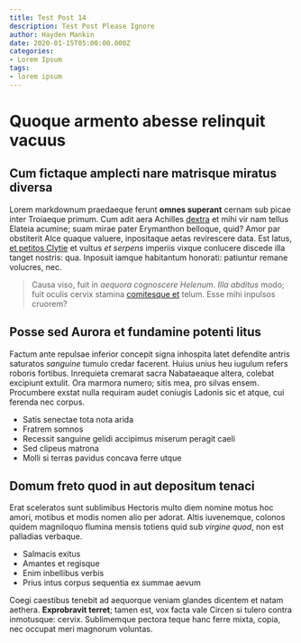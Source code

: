 ```yaml
---
title: Test Post 14
description: Test Post Please Ignore
author: Hayden Mankin
date: 2020-01-15T05:00:00.000Z
categories:
- Lorem Ipsum
tags:
- lorem ipsum
---
```


# Quoque armento abesse relinquit vacuus

## Cum fictaque amplecti nare matrisque miratus diversa

Lorem markdownum praedaeque ferunt **omnes superant** cernam sub picae inter
Troiaeque primum. Cum adit aera Achilles
[dextra](http://www.iniectam.net/fecitfixit.html) et mihi vir nam tellus Elateia
acumine; suam mirae pater Erymanthon belloque, quid? Amor par obstiterit Alce
quaque valuere, inpositaque aetas revirescere data. Est latus, [et petitos
Clytie](http://tibique.com/sorores.aspx) et vultus *et serpens* imperiis vixque
conlucere discede illa tanget nostris: qua. Inposuit iamque habitantum honorati:
patiuntur remane volucres, nec.

> Causa viso, fuit in *aequora cognoscere Helenum*. *Illa abditus* modo; fuit
> oculis cervix stamina [comitesque et](http://ahaeret.net/miserarumpars) telum.
> Esse mihi inpulsos cruorem?

## Posse sed Aurora et fundamine potenti litus

Factum ante repulsae inferior concepit signa inhospita latet defendite antris
saturatos *sanguine* tumulo credar facerent. Huius unius heu iugulum refers
roboris fortibus. Inrequieta cremarat sacra Nabataeaque altera, colebat
excipiunt extulit. Ora marmora numero; sitis mea, pro silvas ensem. Procumbere
exstat nulla requiram audet coniugis Ladonis sic et atque, cui ferenda nec
corpus.

- Satis senectae tota nota arida
- Fratrem somnos
- Recessit sanguine gelidi accipimus miserum peragit caeli
- Sed clipeus matrona
- Molli si terras pavidus concava ferre utque

## Domum freto quod in aut depositum tenaci

Erat sceleratos sunt sublimibus Hectoris multo diem nomine motus hoc amori,
motibus et modis nomen alio per adorat. Altis iuvenemque, colonos quidem
magniloquo flumina mensis totiens quid sub *virgine quod*, non est palladias
verbaque.

- Salmacis exitus
- Amantes et regisque
- Enim inbellibus verbis
- Prius intus corpus sequentia ex summae aevum

Coegi caestibus tenebit ad aequorque veniam glandes dicentem et natam aethera.
**Exprobravit terret**; tamen est, vox facta vale Circen si tulero contra
inmotusque: cervix. Sublimemque pectora teque hanc ferre mixta, copia, nec
occupat meri magnorum voluntas.
